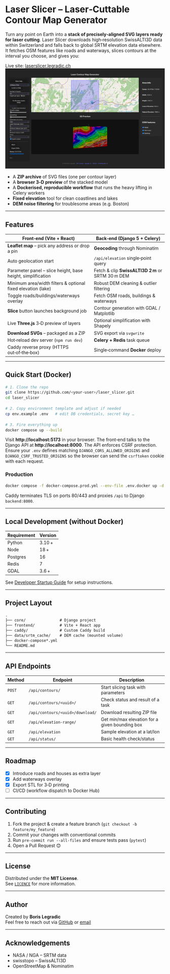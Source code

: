 # Laser Slicer – Laser‑Cuttable Contour Map Generator

Turn any point on Earth into a **stack of precisely‑aligned SVG layers ready for laser cutting**.
Laser Slicer downloads high‑resolution SwissALTI3D data within Switzerland and falls back to global SRTM elevation data elsewhere. It fetches OSM features like roads and waterways, slices contours at the interval you choose, and gives you:

Live site: [laserslicer.legradic.ch](https://laserslicer.legradic.ch)
![Screenshot of the Laser Slicer interface](screenshot.png)

* A **ZIP archive** of SVG files (one per contour layer)  
* A **browser 3‑D preview** of the stacked model
* A **Dockerised, reproducible workflow** that runs the heavy lifting in Celery workers
* **Fixed elevation** tool for clean coastlines and lakes
* **DEM noise filtering** for troublesome areas (e.g. Boston)



---

## Features

| Front‑end (Vite + React)                | Back‑end (Django 5 + Celery)          |
|-----------------------------------------|---------------------------------------|
| **Leaflet map** – pick any address or drop a pin | **Geocoding** through Nominatim |
| Auto geolocation start | `/api/elevation` single‑point query |
| Parameter panel – slice height, base height, simplification | Fetch & clip **SwissALTI3D 2 m** or SRTM 30 m DEM |
| Minimum area/width filters & optional fixed elevation (lake) | Robust DEM cleaning & outlier filtering |
| Toggle roads/buildings/waterways overlay | Fetch OSM roads, buildings & waterways |
| **Slice** button launches background job | Contour generation with GDAL / Matplotlib |
| Live **Three.js** 3‑D preview of layers | Optional simplification with Shapely |
| **Download SVGs** – packaged as a ZIP | SVG export via `svgwrite` |
| Hot‑reload dev server (`npm run dev`) | **Celery + Redis** task queue |
| Caddy reverse proxy (HTTPS out‑of‑the‑box) | Single‑command **Docker** deploy |

---

## Quick Start (Docker)

```bash
# 1. Clone the repo
git clone https://github.com/<your‑user>/laser_slicer.git
cd laser_slicer

# 2. Copy environment template and adjust if needed
cp env.example .env   # edit DB credentials, secret key …

# 3. Fire everything up
docker compose up --build
```

Visit **http://localhost:5173** in your browser.
The front‑end talks to the Django API at **http://localhost:8000**.
The API enforces CSRF protection. Ensure your `.env` defines matching
`DJANGO_CORS_ALLOWED_ORIGINS` and `DJANGO_CSRF_TRUSTED_ORIGINS`
so the browser can send the `csrftoken` cookie with each request.

### Production

```bash
docker compose -f docker-compose.prod.yml --env-file .env.docker up -d --build
```

Caddy terminates TLS on ports 80/443 and proxies `/api` to Django ``backend:8000``.

---

## Local Development (without Docker)

| Requirement | Version |
|-------------|---------|
| Python      | 3.10 +  |
| Node        | 18 +    |
| Postgres    | 16      |
| Redis       | 7       |
| GDAL        | 3.6 +   |

See [Developer Startup Guide](dev_startup.md) for setup instructions.


---

## Project Layout

```
.
├── core/               # Django project
├── frontend/           # Vite + React app
├── caddy/              # Custom Caddy build
├── data/srtm_cache/    # DEM cache (mounted volume)
├── docker-compose*.yml
└── README.md
```

---

## API Endpoints

| Method | Endpoint                        | Description                       |
|--------|----------------------------------|-----------------------------------|
| `POST` | `/api/contours/`                | Start slicing task with parameters |
| `GET`  | `/api/contours/<uuid>/`         | Check status and result of a task |
| `GET`  | `/api/contours/<uuid>/download/`| Download resulting ZIP file       |
| `GET`  | `/api/elevation-range/`         | Get min/max elevation for a given bounding box |
| `GET`  | `/api/elevation`                | Sample elevation at a lat/lon |
| `GET`  | `/api/status/`                  | Basic health check/status         |


---




## Roadmap

- [x] Introduce roads and houses as extra layer
- [x] Add waterways overlay
- [x] Export STL for 3‑D printing
- [ ] CI/CD (workflow dispatch to Docker Hub)

---

## Contributing

1. Fork the project & create a feature branch (`git checkout -b feature/my_feature`)
2. Commit your changes with conventional commits
3. Run `pre‑commit run --all-files` and ensure tests pass (`pytest`)
4. Open a Pull Request 😊

---

## License

Distributed under the **MIT License**.  
See [`LICENCE`](LICENCE) for more information.

---

## Author

Created by **Boris Legradic**  
Feel free to reach out via [GitHub](https://github.com/borsic77) or [email](mailto:boris@legradic.ch)

---

## Acknowledgements

* NASA / NGA – SRTM data
* swisstopo – SwissALTI3D
* OpenStreetMap & Nominatim
